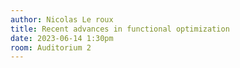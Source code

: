 ```yaml
---
author: Nicolas Le roux
title: Recent advances in functional optimization
date: 2023-06-14 1:30pm
room: Auditorium 2
---
```

